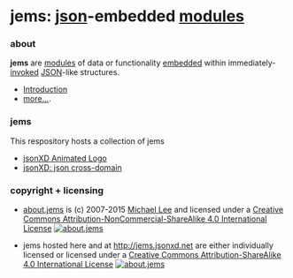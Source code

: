 # jems: [json](http://json.org/)-embedded [modules](http://en.wikipedia.org/wiki/Modular_programming)

### about

**jems** are [modules](http://tfd.com/module) of data or functionality [embedded](http://tfd.com/embedded) within  immediately-[invoked](http://www.tfd.com/activate) [JSON](http://json.org/)-like structures.

* [Introduction](https://github.com/jsonXD/jems/blob/master/about/jems.md)
* [more...](https://github.com/jsonXD/jems/blob/master/about/).

### jems

This respository hosts a collection of jems

* [jsonXD Animated Logo](https://rawgit.com/jsonXD/jems/master/animated.logo/)
* [jsonXD: json cross-domain](http://code.jsonxd.net/)

### copyright + licensing

* [about.jems](about/) is (c) 2007-2015 [Michael Lee](http://iskitz.com) and licensed under a [Creative Commons Attribution-NonCommercial-ShareAlike 4.0 International License](http://creativecommons.org/licenses/by-nc-sa/4.0/) [![about.jems](https://i.creativecommons.org/l/by-nc-sa/4.0/80x15.png "Creative Commons License")](http://creativecommons.org/licenses/by-nc-sa/4.0/)

* jems hosted here and at http://jems.jsonxd.net are either individually licensed or licensed under a
[Creative Commons Attribution-ShareAlike 4.0 International License](http://creativecommons.org/licenses/by-sa/4.0/) [![about.jems](https://i.creativecommons.org/l/by-sa/4.0/80x15.png "Creative Commons License")](http://creativecommons.org/licenses/by-sa/4.0/)

